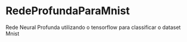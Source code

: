 # RedeProfundaParaMnist
Rede Neural Profunda utilizando o tensorflow para classificar o dataset Mnist
